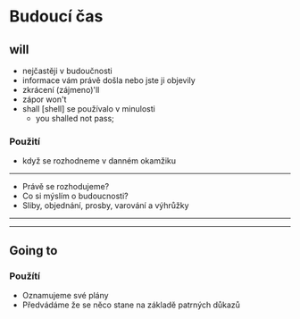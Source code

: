 # Budoucí čas

## will
- nejčastěji v budoučnosti
- informace vám právě došla nebo jste ji objevily
- zkrácení (zájmeno)'ll
- zápor won't
- shall [shell] se používalo v minulosti
    - you shalled not pass;

### Použití
- když se rozhodneme v danném okamžiku

---

- Právě se rozhodujeme?
- Co si mýslím o budoucnosti?
- Sliby, objednání, prosby, varování a výhrůžky

---
---

## Going to
### Použítí
- Oznamujeme své plány
- Předvádáme že se něco stane na základě patrných důkazů




